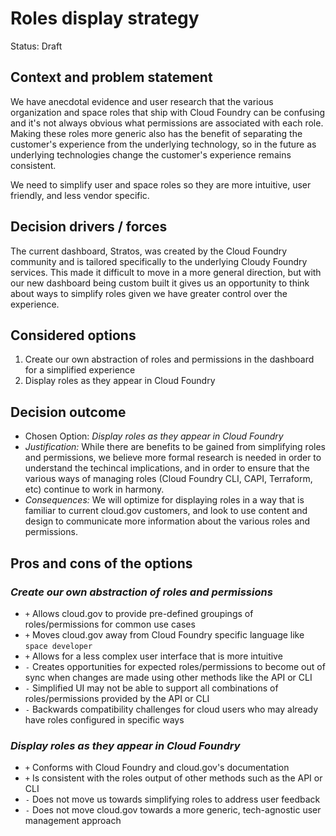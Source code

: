 # Roles display strategy

Status: Draft

## Context and problem statement

We have anecdotal evidence and user research that the various organization and space roles that ship with Cloud Foundry can be confusing and it's not always obvious what permissions are associated with each role. Making these roles more generic also has the benefit of separating the customer's experience from the underlying technology, so in the future as underlying technologies change the customer's experience remains consistent.

We need to simplify user and space roles so they are more intuitive, user friendly, and less vendor specific.

## Decision drivers / forces

The current dashboard, Stratos, was created by the Cloud Foundry community and is tailored specifically to the underlying Cloudy Foundry services. This made it difficult to move in a more general direction, but with our new dashboard being custom built it gives us an opportunity to think about ways to simplify roles given we have greater control over the experience.

## Considered options
1. Create our own abstraction of roles and permissions in the dashboard for a simplified experience
1. Display roles as they appear in Cloud Foundry

## Decision outcome
* Chosen Option: *Display roles as they appear in Cloud Foundry*
* *Justification:* While there are benefits to be gained from simplifying roles and permissions, we believe more formal research is needed in order to understand the techincal implications, and in order to ensure that the various ways of managing roles (Cloud Foundry CLI, CAPI, Terraform, etc) continue to work in harmony.
* *Consequences:* We will optimize for displaying roles in a way that is familiar to current cloud.gov customers, and look to use content and design to communicate more information about the various roles and permissions.

## Pros and cons of the options <!-- optional -->
### *Create our own abstraction of roles and permissions*

* `+` Allows cloud.gov to provide pre-defined groupings of roles/permissions for common use cases 
* `+` Moves cloud.gov away from Cloud Foundry specific language like `space developer`
* `+` Allows for a less complex user interface that is more intuitive
* `-` Creates opportunities for expected roles/permissions to become out of sync when changes are made using other methods like the API or CLI
* `-` Simplified UI may not be able to support all combinations of roles/permissions provided by the API or CLI
* `-` Backwards compatibility challenges for cloud users who may already have roles configured in specific ways

### *Display roles as they appear in Cloud Foundry*
* `+` Conforms with Cloud Foundry and cloud.gov's documentation
* `+` Is consistent with the roles output of other methods such as the API or CLI
* `-` Does not move us towards simplifying roles to address user feedback
* `-` Does not move cloud.gov towards a more generic, tech-agnostic user management approach
